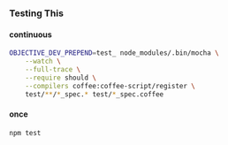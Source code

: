 ### Testing This

#### continuous

```bash
OBJECTIVE_DEV_PREPEND=test_ node_modules/.bin/mocha \
    --watch \
    --full-trace \
    --require should \
    --compilers coffee:coffee-script/register \
    test/**/*_spec.* test/*_spec.coffee
```

#### once

```bash
npm test
```
